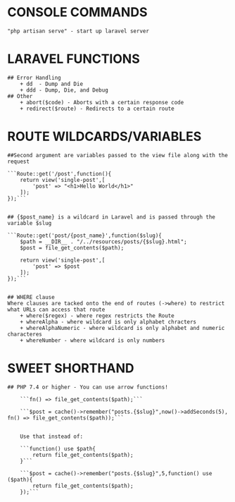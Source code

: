 # CONSOLE COMMANDS
	"php artisan serve" - start up laravel server


# LARAVEL FUNCTIONS
	## Error Handling
		+ dd  - Dump and Die
		+ ddd - Dump, Die, and Debug
	## Other
		+ abort($code) - Aborts with a certain response code
		+ redirect($route) - Redirects to a certain route


# ROUTE WILDCARDS/VARIABLES

	##Second argument are variables passed to the view file along with the request

	```Route::get('/post',function(){
	    return view('single-post',[
	        'post' => "<h1>Hello World</h1>"
	    ]);
	});```


	## {$post_name} is a wildcard in Laravel and is passed through the variable $slug

	```Route::get('post/{post_name}',function($slug){
	    $path = __DIR__ . "/../resources/posts/{$slug}.html";
	    $post = file_get_contents($path);

	    return view('single-post',[
	        'post' => $post
	    ]);
	});```


	## WHERE clause
	Where clauses are tacked onto the end of routes (->where) to restrict what URLs can access that route
		+ where($regex) - where regex restricts the Route
		+ whereAlpha - where wildcard is only alphabet chracters
		+ whereAlphaNumeric - where wildcard is only alphabet and numeric characteres
		+ whereNumber - where wildcard is only numbers


# SWEET SHORTHAND

	## PHP 7.4 or higher - You can use arrow functions!

		```fn() => file_get_contents($path);```

		```$post = cache()->remember("posts.{$slug}",now()->addSeconds(5), fn() => file_get_contents($path));```


		Use that instead of:

		```function() use $path{
			return file_get_contents($path);
		}```

		```$post = cache()->remember("posts.{$slug}",5,function() use ($path){
	        return file_get_contents($path);
	    });```